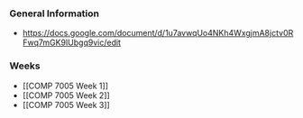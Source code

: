 ### General Information
- https://docs.google.com/document/d/1u7avwqUo4NKh4WxgjmA8jctv0RFwq7mGK9IUbgq9vic/edit
### Weeks
- [[COMP 7005 Week 1]]
- [[COMP 7005 Week 2]]
- [[COMP 7005 Week 3]]